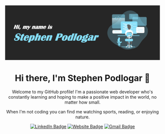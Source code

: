 [![Header](https://raw.githubusercontent.com/stpodlogar/stpodlogar/master/readme_header.png "Header")](https://www.stephenpodlogar.com)

<h1 align="center">Hi there, I'm Stephen Podlogar 👋</h1>

<p align="center">
  Welcome to my GitHub profile! I'm a passionate web developer who's constantly learning and hoping to make a positive impact in the world, no matter how small.
</p>

<p align="center">
  When I'm not coding you can find me watching sports, reading, or enjoying nature.
</p>

<div align="center">
  
  [![LinkedIn Badge](https://img.shields.io/badge/LinkedIn-0077B5?style=for-the-badge&logo=linkedin&logoColor=white)](https://www.linkedin.com/in/stephenpodlogar/)
  [![Website Badge](https://img.shields.io/badge/stephenpodlogar.com-00C7B7?style=for-the-badge&logo=netlify&logoColor=white)](https://www.stephenpodlogar.com/)
  [![Gmail Badge](https://img.shields.io/badge/Gmail-c14438?style=for-the-badge&logo=Gmail&logoColor=white)](mailto:stpodlogar@gmail.com)
</div>

<!-- | ![My GitHub Stats](https://github-readme-stats.vercel.app/api?username=stpodlogar&show_icons=true&theme=algolia) | ![My GitHub Language Stats](https://github-readme-stats.vercel.app/api/top-langs/?username=stpodlogar&layout=compact&&theme=algolia) |
| ------------- | ------------- | -->
<!--
**stpodlogar/stpodlogar** is a ✨ _special_ ✨ repository because its `README.md` (this file) appears on your GitHub profile.

Here are some ideas to get you started:

- 🔭 I’m currently working on ...
- 🌱 I’m currently learning ...
- 👯 I’m looking to collaborate on ...
- 🤔 I’m looking for help with ...
- 💬 Ask me about ...
- 📫 How to reach me: ...
- 😄 Pronouns: ...
- ⚡ Fun fact: ...
-->
